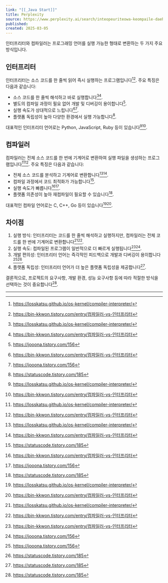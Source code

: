 ```yaml
---
link: "[[_Java Start]]"
title: Perplexity
source: https://www.perplexity.ai/search/inteopeuriteowa-keompaile-daeh-5.2bf5U6TpKuX98zgAjqFg
published: 
created: 2025-03-05
---
```

인터프리터와 컴파일러는 프로그래밍 언어를 실행 가능한 형태로 변환하는 두 가지 주요 방식입니다.

## 인터프리터

인터프리터는 소스 코드를 한 줄씩 읽어 즉시 실행하는 프로그램입니다[^1][^2]. 주요 특징은 다음과 같습니다:

- 소스 코드를 한 줄씩 해석하고 바로 실행합니다[^1][^2].
- 별도의 컴파일 과정이 필요 없어 개발 및 디버깅이 용이합니다[^7].
- 실행 속도가 상대적으로 느립니다[^2][^7].
- 플랫폼 독립성이 높아 다양한 환경에서 실행 가능합니다[^8].

대표적인 인터프리터 언어로는 Python, JavaScript, Ruby 등이 있습니다[^1][^2].

## 컴파일러

컴파일러는 전체 소스 코드를 한 번에 기계어로 변환하여 실행 파일을 생성하는 프로그램입니다[^1][^2]. 주요 특징은 다음과 같습니다:

- 전체 소스 코드를 분석하고 기계어로 변환합니다[^1][^2].
- 컴파일 과정에서 코드 최적화가 가능합니다[^8].
- 실행 속도가 빠릅니다[^2][^7].
- 플랫폼 의존성이 높아 재컴파일이 필요할 수 있습니다[^8].

대표적인 컴파일 언어로는 C, C++, Go 등이 있습니다[^1][^2].

## 차이점

1. 실행 방식: 인터프리터는 코드를 한 줄씩 해석하고 실행하지만, 컴파일러는 전체 코드를 한 번에 기계어로 변환합니다[^1][^2].
2. 실행 속도: 컴파일된 프로그램이 일반적으로 더 빠르게 실행됩니다[^2][^7].
3. 개발 편의성: 인터프리터 언어는 즉각적인 피드백으로 개발과 디버깅이 용이합니다[^7][^8].
4. 플랫폼 독립성: 인터프리터 언어가 더 높은 플랫폼 독립성을 제공합니다[^8].

결론적으로, 프로젝트의 요구사항, 개발 환경, 성능 요구사항 등에 따라 적절한 방식을 선택하는 것이 중요합니다[^8].

---

[^1]: https://losskatsu.github.io/os-kernel/compiler-interpreter/

[^2]: https://bin-kkwon.tistory.com/entry/컴파일러-vs-인터프리터

[^7]: https://jooona.tistory.com/156

[^8]: https://statuscode.tistory.com/185
